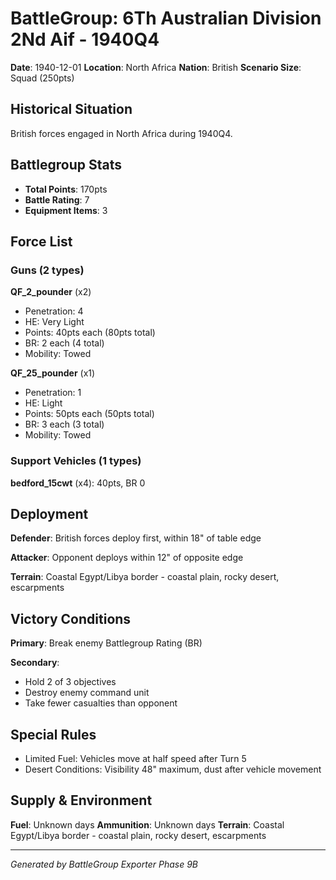 # BattleGroup: 6Th Australian Division 2Nd Aif - 1940Q4

**Date**: 1940-12-01
**Location**: North Africa
**Nation**: British
**Scenario Size**: Squad (250pts)

## Historical Situation

British forces engaged in North Africa during 1940Q4.

## Battlegroup Stats

- **Total Points**: 170pts
- **Battle Rating**: 7
- **Equipment Items**: 3

## Force List

### Guns (2 types)

**QF_2_pounder** (x2)
- Penetration: 4
- HE: Very Light
- Points: 40pts each (80pts total)
- BR: 2 each (4 total)
- Mobility: Towed

**QF_25_pounder** (x1)
- Penetration: 1
- HE: Light
- Points: 50pts each (50pts total)
- BR: 3 each (3 total)
- Mobility: Towed

### Support Vehicles (1 types)

**bedford_15cwt** (x4): 40pts, BR 0

## Deployment

**Defender**: British forces deploy first, within 18" of table edge

**Attacker**: Opponent deploys within 12" of opposite edge

**Terrain**: Coastal Egypt/Libya border - coastal plain, rocky desert, escarpments

## Victory Conditions

**Primary**: Break enemy Battlegroup Rating (BR)

**Secondary**:
- Hold 2 of 3 objectives
- Destroy enemy command unit
- Take fewer casualties than opponent

## Special Rules

- Limited Fuel: Vehicles move at half speed after Turn 5
- Desert Conditions: Visibility 48" maximum, dust after vehicle movement

## Supply & Environment

**Fuel**: Unknown days
**Ammunition**: Unknown days
**Terrain**: Coastal Egypt/Libya border - coastal plain, rocky desert, escarpments

---

*Generated by BattleGroup Exporter Phase 9B*
